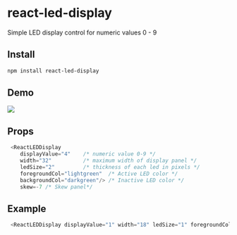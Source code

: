 # react-led-display
Simple LED display control for numeric values 0 - 9

## Install

```bash
npm install react-led-display
```

## Demo


[<img src="https://i.ibb.co/Wy13sc0/react-led-display.png"/>](https://i.ibb.co/Wy13sc0/react-led-display.png)


## Props

```javascript
 <ReactLEDDisplay
    displayValue="4"    /* numeric value 0-9 */
    width="32"          /* maximum width of display panel */
    ledSize="2"         /* thickness of each led in pixels */
    foregroundCol="lightgreen"  /* Active LED color */    
    backgroundCol="darkgreen"/> /* Inactive LED color */
    skew=-7 /* Skew panel*/
```

## Example

```javascript
 <ReactLEDDisplay displayValue="1" width="18" ledSize="1" foregroundCol="lime" backgroundCol="darkgreen" skew="-6"/>
 ```